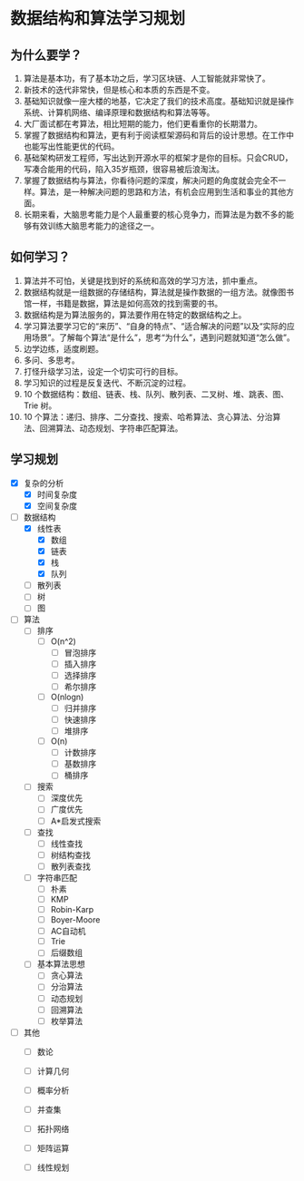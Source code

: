 # 数据结构和算法学习规划
## 为什么要学？
1. 算法是基本功，有了基本功之后，学习区块链、人工智能就非常快了。
2. 新技术的迭代非常快，但是核心和本质的东西是不变。
3. 基础知识就像一座大楼的地基，它决定了我们的技术高度。基础知识就是操作系统、计算机网络、编译原理和数据结构和算法等等。
4. 大厂面试都在考算法，相比短期的能力，他们更看重你的长期潜力。
5. 掌握了数据结构和算法，更有利于阅读框架源码和背后的设计思想。在工作中也能写出性能更优的代码。
6. 基础架构研发工程师，写出达到开源水平的框架才是你的目标。只会CRUD，写凑合能用的代码，陷入35岁瓶颈，很容易被后浪淘汰。
7. 掌握了数据结构与算法，你看待问题的深度，解决问题的角度就会完全不一样。算法，是一种解决问题的思路和方法，有机会应用到生活和事业的其他方面。
8. 长期来看，大脑思考能力是个人最重要的核心竞争力，而算法是为数不多的能够有效训练大脑思考能力的途径之一。

## 如何学习？

1. 算法并不可怕，关键是找到好的系统和高效的学习方法，抓中重点。
2. 数据结构就是一组数据的存储结构，算法就是操作数据的一组方法。就像图书馆一样，书籍是数据，算法是如何高效的找到需要的书。
3. 数据结构是为算法服务的，算法要作用在特定的数据结构之上。
4. 学习算法要学习它的“来历”、“自身的特点”、“适合解决的问题”以及“实际的应用场景”。了解每个算法“是什么”，思考“为什么”，遇到问题就知道“怎么做”。
5. 边学边练，适度刷题。
6. 多问、多思考。
7. 打怪升级学习法，设定一个切实可行的目标。
8. 学习知识的过程是反复迭代、不断沉淀的过程。
9. 10 个数据结构：数组、链表、栈、队列、散列表、二叉树、堆、跳表、图、Trie 树。
10. 10 个算法：递归、排序、二分查找、搜索、哈希算法、贪心算法、分治算法、回溯算法、动态规划、字符串匹配算法。


## 学习规划
- [x] 复杂的分析
    - [x] 时间复杂度
    - [x] 空间复杂度
- [ ] 数据结构
    - [x] 线性表
        - [x] 数组
        - [x] 链表
        - [x] 栈
        - [x] 队列
    - [ ] 散列表
    - [ ] 树
    - [ ] 图
- [ ] 算法
    - [ ] 排序
        - [ ] O(n^2)
            - [ ] 冒泡排序
            - [ ] 插入排序
            - [ ] 选择排序
            - [ ] 希尔排序
        - [ ] O(nlogn)
            - [ ] 归并排序
            - [ ] 快速排序
            - [ ] 堆排序
        - [ ] O(n)
            - [ ] 计数排序
            - [ ] 基数排序
            - [ ] 桶排序
    - [ ] 搜索
        - [ ] 深度优先
        - [ ] 广度优先
        - [ ] A*启发式搜索
    - [ ] 查找
        - [ ] 线性查找
        - [ ] 树结构查找
        - [ ] 散列表查找
    - [ ] 字符串匹配
        - [ ] 朴素
        - [ ] KMP
        - [ ] Robin-Karp
        - [ ] Boyer-Moore
        - [ ] AC自动机
        - [ ] Trie
        - [ ] 后缀数组
    - [ ] 基本算法思想
        - [ ] 贪心算法
        - [ ] 分治算法
        - [ ] 动态规划
        - [ ] 回溯算法
        - [ ] 枚举算法
- [ ] 其他
    - [ ] 数论
    - [ ] 计算几何
    - [ ] 概率分析
    - [ ] 并查集
    - [ ] 拓扑网络
    - [ ] 矩阵运算
    - [ ] 线性规划

